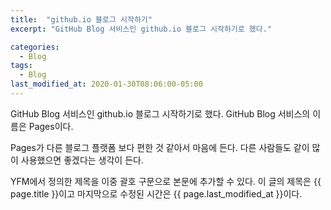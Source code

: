 ```yaml
---
title:  "github.io 블로그 시작하기"
excerpt: "GitHub Blog 서비스인 github.io 블로그 시작하기로 했다."

categories:
  - Blog
tags:
  - Blog
last_modified_at: 2020-01-30T08:06:00-05:00
---
```


GitHub Blog 서비스인 github.io 블로그 시작하기로 했다.
GitHub Blog 서비스의 이름은 Pages이다.

Pages가 다른 블로그 플랫폼 보다 편한 것 같아서 마음에 든다.
다른 사람들도 같이 많이 사용했으면 좋겠다는 생각이 든다.

YFM에서 정의한 제목을 이중 괄호 구문으로 본문에 추가할 수 있다.
이 글의 제목은 {{ page.title }}이고
마지막으로 수정된 시간은 {{ page.last_modified_at }}이다.